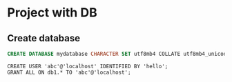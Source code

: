 # Project with DB

## Create database

```sql
CREATE DATABASE mydatabase CHARACTER SET utf8mb4 COLLATE utf8mb4_unicode_ci;
```

```
CREATE USER 'abc'@'localhost' IDENTIFIED BY 'hello';
GRANT ALL ON db1.* TO 'abc'@'localhost';
```
